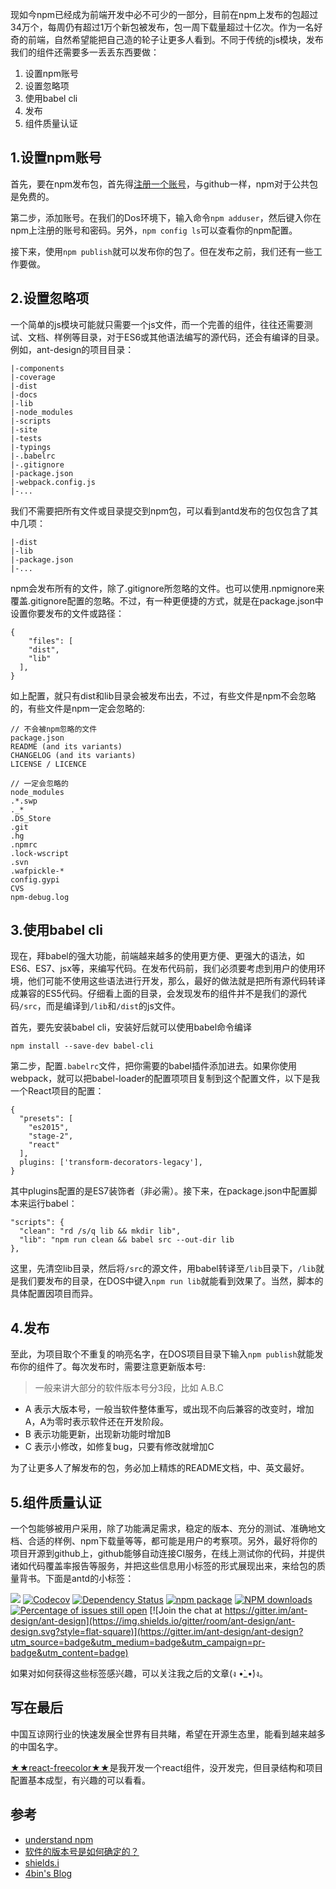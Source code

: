 现如今npm已经成为前端开发中必不可少的一部分，目前在npm上发布的包超过34万个，每周仍有超过1万个新包被发布，包一周下载量超过十亿次。作为一名好奇的前端，自然希望能把自己造的轮子让更多人看到。不同于传统的js模块，发布我们的组件还需要多一丢丢东西要做：

1. 设置npm账号
2. 设置忽略项
3. 使用babel cli
4. 发布
5. 组件质量认证

## 1.设置npm账号

首先，要在npm发布包，首先得[注册一个账号](https://www.npmjs.com/signup)，与github一样，npm对于公共包是免费的。

第二步，添加账号。在我们的Dos环境下，输入命令`npm adduser`，然后键入你在npm上注册的账号和密码。另外，`npm config ls`可以查看你的npm配置。

接下来，使用`npm publish`就可以发布你的包了。但在发布之前，我们还有一些工作要做。

## 2.设置忽略项

一个简单的js模块可能就只需要一个js文件，而一个完善的组件，往往还需要测试、文档、样例等目录，对于ES6或其他语法编写的源代码，还会有编译的目录。例如，ant-design的项目目录：

```
|-components
|-coverage
|-dist
|-docs
|-lib
|-node_modules
|-scripts
|-site
|-tests
|-typings
|-.babelrc
|-.gitignore
|-package.json
|-webpack.config.js
|-...
```

我们不需要把所有文件或目录提交到npm包，可以看到antd发布的包仅包含了其中几项：

```
|-dist
|-lib
|-package.json
|-...
```

npm会发布所有的文件，除了.gitignore所忽略的文件。也可以使用.npmignore来覆盖.gitignore配置的忽略。不过，有一种更便捷的方式，就是在package.json中设置你要发布的文件或路径：

```
{
	"files": [
   	"dist",
    "lib"
  ],
}
```

如上配置，就只有dist和lib目录会被发布出去，不过，有些文件是npm不会忽略的，有些文件是npm一定会忽略的:

```
// 不会被npm忽略的文件
package.json
README (and its variants)
CHANGELOG (and its variants)
LICENSE / LICENCE

// 一定会忽略的
node_modules
.*.swp
._*
.DS_Store
.git
.hg
.npmrc
.lock-wscript
.svn
.wafpickle-*
config.gypi
CVS
npm-debug.log
```

## 3.使用babel cli

现在，拜babel的强大功能，前端越来越多的使用更方便、更强大的语法，如ES6、ES7、jsx等，来编写代码。在发布代码前，我们必须要考虑到用户的使用环境，他们可能不使用这些语法进行开发，那么，最好的做法就是把所有源代码转译成兼容的ES5代码。仔细看上面的目录，会发现发布的组件并不是我们的源代码`/src`，而是编译到`/lib`和`/dist`的js文件。

首先，要先安装babel cli，安装好后就可以使用babel命令编译

```
npm install --save-dev babel-cli
```

第二步，配置`.babelrc`文件，把你需要的babel插件添加进去。如果你使用webpack，就可以把babel-loader的配置项项目复制到这个配置文件，以下是我一个React项目的配置：

```
{
  "presets": [
    "es2015",
    "stage-2",
    "react"
  ],
  plugins: ['transform-decorators-legacy'],
}
```

其中plugins配置的是ES7装饰者（非必需）。接下来，在package.json中配置脚本来运行babel：

```
"scripts": {
  "clean": "rd /s/q lib && mkdir lib",
  "lib": "npm run clean && babel src --out-dir lib 
},
```

这里，先清空lib目录，然后将`/src`的源文件，用babel转译至`/lib`目录下，`/lib`就是我们要发布的目录，在DOS中键入`npm run lib`就能看到效果了。当然，脚本的具体配置因项目而异。

## 4.发布

至此，为项目取个不重复的响亮名字，在DOS项目目录下输入`npm publish`就能发布你的组件了。每次发布时，需要注意更新版本号:

>一般来讲大部分的软件版本号分3段，比如 A.B.C
- A 表示大版本号，一般当软件整体重写，或出现不向后兼容的改变时，增加A，A为零时表示软件还在开发阶段。
- B 表示功能更新，出现新功能时增加B
- C 表示小修改，如修复bug，只要有修改就增加C

为了让更多人了解发布的包，务必加上精炼的README文档，中、英文最好。

## 5.组件质量认证

一个包能够被用户采用，除了功能满足需求，稳定的版本、充分的测试、准确地文档、合适的样例、npm下载量等等，都可能是用户的考察项。另外，最好将你的项目开源到github上，github能够自动连接CI服务，在线上测试你的代码，并提供诸如代码覆盖率报告等服务，并把这些信息用小标签的形式展现出来，来给包的质量背书。下面是antd的小标签：


[![](https://img.shields.io/travis/ant-design/ant-design.svg?style=flat-square)](https://travis-ci.org/ant-design/ant-design)
[![Codecov](https://img.shields.io/codecov/c/github/ant-design/ant-design/master.svg?style=flat-square)](https://codecov.io/gh/ant-design/ant-design/branch/master)
[![Dependency Status](https://img.shields.io/gemnasium/react-component/trigger.svg?style=flat-square)](https://gemnasium.com/ant-design/ant-design)
[![npm package](https://img.shields.io/npm/v/antd.svg?style=flat-square)](https://www.npmjs.org/package/antd)
[![NPM downloads](http://img.shields.io/npm/dm/antd.svg?style=flat-square)](https://npmjs.org/package/antd)
[![Percentage of issues still open](http://isitmaintained.com/badge/open/ant-design/ant-design.svg)](http://isitmaintained.com/project/ant-design/ant-design "Percentage of issues still open")
[![Join the chat at https://gitter.im/ant-design/ant-design](https://img.shields.io/gitter/room/ant-design/ant-design.svg?style=flat-square)](https://gitter.im/ant-design/ant-design?utm_source=badge&utm_medium=badge&utm_campaign=pr-badge&utm_content=badge)

如果对如何获得这些标签感兴趣，可以关注我之后的文章(ง •̀_•́)ง。

## 写在最后

中国互谅网行业的快速发展全世界有目共睹，希望在开源生态里，能看到越来越多的中国名字。

[★★react-freecolor★★](https://github.com/huangbuyi/react-freecolor)是我开发一个react组件，没开发完，但目录结构和项目配置基本成型，有兴趣的可以看看。


## 参考

- [understand npm](https://unpm.nodesource.com/)
- [软件的版本号是如何确定的？](https://www.zhihu.com/question/20289602)
- [shields.i](http://shields.io/)
- [4bin's Blog](http://4bin.cn)